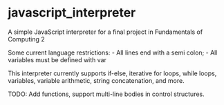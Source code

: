 # javascript_interpreter
A simple JavaScript interpreter for a final project in Fundamentals of Computing 2

Some current language restrictions:
    - All lines end with a semi colon;
    - All variables must be defined with var

This interpreter currently supports if-else, iterative for loops, while loops, variables, variable arithmetic, string concatenation, and more.  

TODO: Add functions, support multi-line bodies in control structures.
